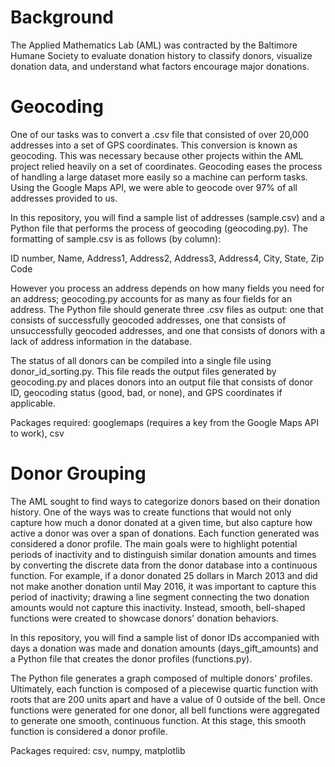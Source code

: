 # Background
The Applied Mathematics Lab (AML) was contracted by the Baltimore Humane Society to evaluate donation history to classify donors, visualize donation data, and understand what factors encourage major donations.

# Geocoding
One of our tasks was to convert a .csv file that consisted of over 20,000 addresses into a set of GPS coordinates. This conversion is known as geocoding. This was necessary because other projects within the AML project relied heavily on a set of coordinates. Geocoding eases the process of handling a large dataset more easily so a machine can perform tasks. Using the Google Maps API, we were able to geocode over 97% of all addresses provided to us.

In this repository, you will find a sample list of addresses (sample.csv) and a Python file that performs the process of geocoding (geocoding.py). The formatting of sample.csv is as follows (by column): 

ID number, Name, Address1, Address2, Address3, Address4, City, State, Zip Code

However you process an address depends on how many fields you need for an address; geocoding.py accounts for as many as four fields for an address. The Python file should generate three .csv files as output: one that consists of successfully geocoded addresses, one that consists of unsuccessfully geocoded addresses, and one that consists of donors with a lack of address information in the database.

The status of all donors can be compiled into a single file using donor_id_sorting.py. This file reads the output files generated by geocoding.py and places donors into an output file that consists of donor ID, geocoding status (good, bad, or none), and GPS coordinates if applicable.

Packages required: googlemaps (requires a key from the Google Maps API to work), csv

# Donor Grouping
The AML sought to find ways to categorize donors based on their donation history. One of the ways was to create functions that would not only capture how much a donor donated at a given time, but also capture how active a donor was over a span of donations. Each function generated was considered a donor profile. The main goals were to highlight potential periods of inactivity and to distinguish similar donation amounts and times by converting the discrete data from the donor database into a continuous function. For example, if a donor donated 25 dollars in March 2013 and did not make another donation until May 2016, it was important to capture this period of inactivity; drawing a line segment connecting the two donation amounts would not capture this inactivity. Instead, smooth, bell-shaped functions were created to showcase donors' donation behaviors.

In this repository, you will find a sample list of donor IDs accompanied with days a donation was made and donation amounts (days_gift_amounts) and a Python file that creates the donor profiles (functions.py).

The Python file generates a graph composed of multiple donors' profiles. Ultimately, each function is composed of a piecewise quartic function with roots that are 200 units apart and have a value of 0 outside of the bell. Once functions were generated for one donor, all bell functions were aggregated to generate one smooth, continuous function. At this stage, this smooth function is considered a donor profile.

Packages required: csv, numpy, matplotlib

